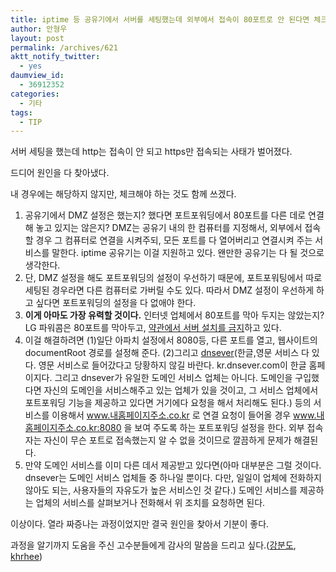 ```yaml
---
title: iptime 등 공유기에서 서버를 세팅했는데 외부에서 접속이 80포트로 안 된다면 체크해야 할 것들
author: 안형우
layout: post
permalink: /archives/621
aktt_notify_twitter:
  - yes
daumview_id:
  - 36912352
categories:
  - 기타
tags:
  - TIP
---
```

서버 세팅을 했는데 http는 접속이 안 되고 https만 접속되는 사태가 벌어졌다.

드디어 원인을 다 찾아냈다.

내 경우에는 해당하지 않지만, 체크해야 하는 것도 함께 쓰겠다.

1.  공유기에서 DMZ 설정은 했는지? 했다면 포트포워딩에서 80포트를 다른 데로 연결해 놓고 있지는 않은지? DMZ는 공유기 내의 한 컴퓨터를 지정해서, 외부에서 접속할 경우 그 컴퓨터로 연결을 시켜주되, 모든 포트를 다 열어버리고 연결시켜 주는 서비스를 말한다. iptime 공유기는 이걸 지원하고 있다. 왠만한 공유기는 다 될 것으로 생각한다.
2.  단, DMZ 설정을 해도 포트포워딩의 설정이 우선하기 때문에, 포트포워팅에서 따로 세팅된 경우라면 다른 컴퓨터로 가버릴 수도 있다. 따라서 DMZ 설정이 우선하게 하고 싶다면 포트포워딩의 설정을 다 없애야 한다.
3.  <span style="font-weight: bold;">이게 아마도 가장 유력할 것이다.</span> 인터넷 업체에서 80포트를 막아 두지는 않았는지? LG 파워콤은 80포트를 막아두고, <a href="http://www.ubuntu.or.kr/viewtopic.php?p=58344#p58344" target="_blank">약관에서 서버 설치를 금지</a>하고 있다.
4.  이걸 해결하려면 (1)일단 아파치 설정에서 8080등, 다른 포트를 열고, 웹사이트의 documentRoot 경로를 설정해 준다. (2)그리고 <a href="http://kr.dnsever.com/" target="_blank">dnsever</a>(한글,영문 서비스 다 있다. 영문 서비스로 들어갔다고 당황하지 않길 바란다. kr.dnsever.com이 한글 홈페이지다. 그리고 dnsever가 유일한 도메인 서비스 업체는 아니다. 도메인을 구입했다면 자신의 도메인을 서비스해주고 있는 업체가 있을 것이고, 그 서비스 업체에서 포트포워딩 기능을 제공하고 있다면 거기에다 요청을 해서 처리해도 된다.) 등의 서비스를 이용해서 www.내홈페이지주소.co.kr 로 연결 요청이 들어올 경우 www.내홈페이지주소.co.kr:8080 을 보여 주도록 하는 포트포워딩 설정을 한다. 외부 접속자는 자신이 무슨 포트로 접속했는지 알 수 없을 것이므로 깔끔하게 문제가 해결된다.
5.  만약 도메인 서비스를 이미 다른 데서 제공받고 있다면(아마 대부분은 그럴 것이다. dnsever는 도메인 서비스 업체들 중 하나일 뿐이다. 다만, 일일이 업체에 전화하지 않아도 되는, 사용자들의 자유도가 높은 서비스인 것 같다.) 도메인 서비스를 제공하는 업체의 서비스를 살펴보거나 전화해서 위 조치를 요청하면 된다.

이상이다. 열라 짜증나는 과정이었지만 결국 원인을 찾아서 기분이 좋다.

과정을 알기까지 도움을 주신 고수분들에게 감사의 말씀을 드리고 싶다.(<a href="http://www.ubuntu.or.kr/viewtopic.php?p=58118#p58118" target="_blank">강분도</a>, <a href="http://www.ubuntu.or.kr/viewtopic.php?p=58347#p58347" target="_blank">khrhee</a>)